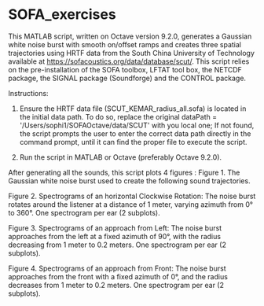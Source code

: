 # SOFA_exercises

This MATLAB script, written on Octave version 9.2.0, generates a Gaussian white noise burst with smooth on/offset ramps and creates three spatial trajectories using HRTF data from the South China University of Technology available at https://sofacoustics.org/data/database/scut/. This script relies on the pre-installation of the SOFA toolbox, LFTAT tool box, the NETCDF package, the SIGNAL package (Soundforge) and the 
CONTROL package. 

Instructions:

   1. Ensure the HRTF data file (SCUT_KEMAR_radius_all.sofa) is located in the initial data path. To do so, replace the original 
    dataPath = '/Users/sophi1/SOFAOctave/data/SCUT' with you local one; If not found, the script prompts the user to enter the correct data path directly in the command prompt, until it can find the proper file to execute the script.

   2. Run the script in MATLAB or Octave (preferably Octave 9.2.0).
     
After generating all the sounds, this script plots 4 figures :
  Figure 1. The Gaussian white noise burst used to create the following sound trajectories. 

   Figure 2. Spectrograms of an horizontal Clockwise Rotation: The noise burst rotates around the listener at a distance of 1 meter, varying azimuth from 0° to 360°. One spectrogram per ear (2 subplots). 

  Figure 3. Spectrograms of an approach from Left: The noise burst approaches from the left at a fixed azimuth of 90°, with the radius decreasing from 1 meter to 0.2 meters. One spectrogram per ear (2 subplots). 

  Figure 4. Spectrograms of an approach from Front: The noise burst approaches from the front with a fixed azimuth of 0°, and the radius decreases from 1 meter to 0.2 meters. One spectrogram per ear (2 subplots). 
    
